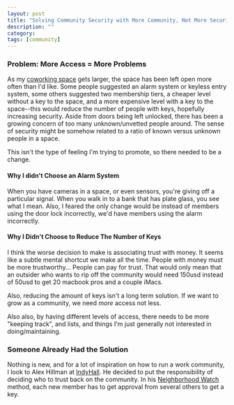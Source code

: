 ```yaml
---
layout: post
title: "Solving Community Security with More Community, Not More Security"
description: ""
category: 
tags: [community]
---
```


### Problem: More Access = More Problems

As my [coworking space][1] gets larger, the space has been left open more often than I'd like. Some people suggested an alarm system or keyless entry system, some others suggested two membership tiers, a cheaper level without a key to the space, and a more expensive level with a key to the space--this would reduce the number of people with keys, hopefully increasing security. Aside from doors being left unlocked, there has been a growing concern of too many unknown/unvetted people around. The sense of security might be somehow related to a ratio of known versus unknown people in a space.

This isn't the type of feeling I'm trying to promote, so there needed to be a change.

#### Why I didn't Choose an Alarm System

When you have cameras in a space, or even sensors, you're giving off a particular signal. When you walk in to a bank that has plate glass, you see what I mean. Also, I feared the only change would be instead of members using the door lock incorrectly, we'd have members using the alarm incorrectly.

#### Why I Didn't Choose to Reduce The Number of Keys

I think the worse decision to make is associating trust with money. It seems like a subtle mental shortcut we make all the time. People with money must be more trustworthy... People can pay for trust. That would only mean that an outsider who wants to rip off the community would need 150usd instead of 50usd to get 20 macbook pros and a couple iMacs.

Also, reducing the amount of keys isn't a long term solution. If we want to grow as a community, we need *more* access not less.

Also also, by having different levels of access, there needs to be more "keeping track", and lists, and things I'm just generally not interested in doing/maintaining.

### Someone Already Had the Solution

Nothing is new, and for a lot of inspiration on how to run a work community, I look to Alex Hillman at [IndyHall][3]. He decided to put the responsibility of deciding who to trust back on the community. In his [Neighborhood Watch][2] method, each new member has to get approval from several others to get a key.





[1]: http://catapultpgh.org
[2]: http://dangerouslyawesome.com/2014/07/the-neighborhood-watch-method-for-coworking-space-security/
[3]: http://www.indyhall.org/

